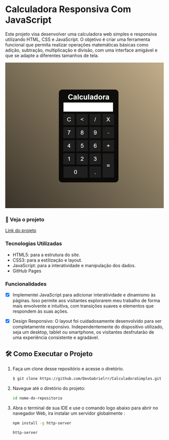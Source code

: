 # Calculadora Responsiva Com JavaScript
Este projeto visa desenvolver uma calculadora web simples e responsiva utilizando HTML, CSS e JavaScript. O objetivo é criar uma ferramenta funcional que permita realizar operações matemáticas básicas como adição, subtração, multiplicação e divisão, com uma interface amigável e que se adapte a diferentes tamanhos de tela.


![Imagem do projeto](./img/calculadora.png)

### 🚀 Veja o projeto
[Link do projeto](https://devgabrielrr.github.io/CalculadoraSimples/)

### Tecnologias Utilizadas
- HTML5: para a estrutura do site.
- CSS3: para a estilização e layout.
- JavaScript: para a interatividade e manipulação dos dados.
- GitHub Pages

### Funcionalidades

- [x] Implementei JavaScript para adicionar interatividade e dinamismo às páginas. Isso permite aos visitantes explorarem meu trabalho de forma mais envolvente e intuitiva, com transições suaves e elementos que respondem às suas ações.

- [x] Design Responsivo:  O layout foi cuidadosamente desenvolvido para ser completamente responsivo. Independentemente do dispositivo utilizado, seja um desktop, tablet ou smartphone, os visitantes desfrutarão de uma experiência consistente e agradável.

 ## 🛠️ Como Executar o Projeto
1. Faça um clone desse repositório e acesse o diretório.

    ```bash
    $ git clone https://github.com/DevGabrielrr/CalculadoraSimples.git
    ```
2. Navegue até o diretório do projeto:

    ```bash
    cd nome-do-repositorio
    ```

3. Abra o terminal de sua IDE e use o comando logo abaixo para abrir no navegador Web, ira instalar um servidor globalmente
 :

    ```bash
    npm install -g http-server
    ```
    
    ```bash
    http-server

    ```

